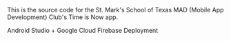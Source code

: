 This is the source code for the St. Mark's School of Texas MAD (Mobile App Development) Club's Time is Now app.

Android Studio + Google Cloud Firebase Deployment
